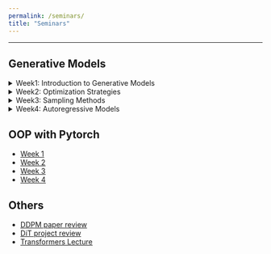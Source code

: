 ```yaml
---
permalink: /seminars/
title: "Seminars"
---
```


---

## Generative Models

<details>
<summary>Week1: Introduction to Generative Models</summary>
<div markdown="1">
<ul id="week1" style="display:none;">
    <li>Variational Inference</li>
    <li>KL-Divergence</li>
    <li>Evidence Lower Bounds</li>
    <li>EM Algorithms</li>
    <li><u><a href="https://www.youtube.com/watch?v=F2UAccWZewQ&t=6853s">Lecture Link</a></u></li>
</ul>
</div>
</details>

<details>
<summary>Week2: Optimization Strategies</summary>
<div markdown="1">
<ul id="week1" style="display:none;">
    <li>Convex Optimization</li>
    <li>Lagrange Relaxation</li>
    <li>Duality</li>
    <li><u><a href="https://www.youtube.com/watch?v=oDScppQ4JDg&t=1s">Lecture Link</a></u></li>
</ul>
</div>
</details>

<details>
<summary>Week3: Sampling Methods</summary>
<div markdown="1">
<ul id="week1" style="display:none;">
    <li>Monte Carlo</li>
    <li>Markov Chains</li>
    <li>Stochastic Variational Inference</li>
    <li>Amortized Varitational Inference</li>
    <li><u><a href="https://www.youtube.com/watch?v=kGTFZQbaxpU&t=1s">Lecture Link</a></u></li>
</ul>
</div>
</details>

<details>
<summary>Week4: Autoregressive Models</summary>
<div markdown="1">
<ul id="week1" style="display:none;">
    <li>Early AR Models</li>
    <li>Contemporary AR Models</li>
    <li>GPTs</li>
    <li><u><a href="https://www.youtube.com/watch?v=F2UAccWZewQ&t=6853s">Lecture Link</a></u></li>
</ul>
</div>
</details>


## OOP with Pytorch

<ul>
    <li><u><a href="https://www.youtube.com/watch?v=Wj__yYnd5DQ">Week 1</a></u></li>
    <li><u><a href="https://www.youtube.com/watch?v=-EDE4Op1UiM">Week 2</a></u></li>
    <li><u><a href="https://www.youtube.com/watch?v=j9rzkceASLA">Week 3</a></u></li>
    <li><u><a href="https://www.youtube.com/watch?v=Tdyrk11sK4Q">Week 4</a></u></li>
</ul>

## Others

<ul>
    <li><u><a href="https://www.youtube.com/watch?v=N_8NnRf6bjY">DDPM paper review</a></u></li>
    <li><u><a href="https://www.youtube.com/watch?v=mStgcleyytE">DiT project review</a></u></li>
    <li><u><a href="https://www.youtube.com/watch?v=ZYuqwlJm9Pg&t=1567s">Transformers Lecture</a></u></li>
</ul>
